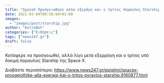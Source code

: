 ```yaml
---
title: "SpaceX Προσγειώθηκε αλλα εξεράγη και ο τρίτος πύραυλος Starship "
date: 2021-03-04T09:59:04+01:00
images:
  - "images/post/starship.jpg"
author: "AstroBot"
categories: ["Ειδήσεις"]
tags: ["news247.gr"]
draft: false
---
```


Κατάφερε να προσγειωθεί, αλλά λίγο μετά εξερράγη και ο τρίτος υπό δοκιμή πύραυλος Starship της Space X.

Διαβάστε περισσότερα: https://www.news247.gr/epistimi/spacex-prosgeiothike-alla-exeragi-kai-o-tritos-pyraylos-starship.9160877.html
